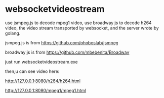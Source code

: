 # websocketvideostream
use jsmpeg.js  to decode mpeg1 video, use broadway  js to decode h264 video, the video stream transported by websocket, and the server wrote by golang.

jsmpeg.js is from  https://github.com/phoboslab/jsmpeg

broadway js is from https://github.com/mbebenita/Broadway

just run  websocketvideostream.exe

then,u can see video here:

http://127.0.0.1:8080/h264/h264.html

http://127.0.0.1:8080/mpeg1/mpeg1.html
